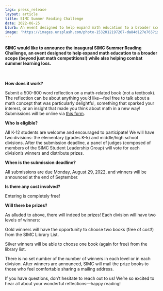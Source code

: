 ```yaml
---
tags: press_release
layout: article
title: SIMC Summer Reading Challenge
date: 2022-06-25
blurb: An event designed to help expand math education to a broader scope (beyond just math competitions!) while also helping combat summer learning loss.
image: 'https://images.unsplash.com/photo-1532012197267-da84d127e765?ixlib=rb-1.2.1&ixid=MnwxMjA3fDB8MHxwaG90by1wYWdlfHx8fGVufDB8fHx8&auto=format&fit=crop&w=687&q=80'
---
```


#### SIMC would like to announce the inaugural SIMC Summer Reading Challenge, an event designed to help expand math education to a broader scope (beyond just math competitions!) while also helping combat summer learning loss.

<br>

**How does it work?**

Submit a 500-800 word reflection on a math-related book (not a textbook). The reflection can be about anything you’d like—feel free to talk about a math concept that was particularly delightful, something that sparked your interest, or an insight that made you think about math in a new way! Submissions will be online via [this form](https://forms.gle/XqnoaZpVEPS2SNXMA).

**Who is eligible?**

All K-12 students are welcome and encouraged to participate! We will have two divisions: the elementary (grades K-5) and middle/high school divisions. After the submission deadline, a panel of judges (composed of members of the SIMC Student Leadership Group) will vote for each division’s winners and distribute prizes.

**When is the submission deadline?**

All submissions are due Monday, August 29, 2022, and winners will be announced at the end of September.

**Is there any cost involved?**

Entering is completely free!

**Will there be prizes?**

As alluded to above, there will indeed be prizes! Each division will have two levels of winners:

Gold winners will have the opportunity to choose two books (free of cost!) from the SIMC Library List.

Silver winners will be able to choose one book (again for free) from the library list.

There is no set number of the number of winners in each level or in each division. After winners are announced, SIMC will mail the prize books to those who feel comfortable sharing a mailing address.

If you have questions, don’t hesitate to reach out to us! We’re so excited to hear all about your wonderful reflections—happy reading!
